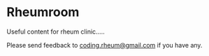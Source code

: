 # Rheumroom
Useful content for rheum clinic.....

Please send feedback to coding.rheum@gmail.com if you have any. 

